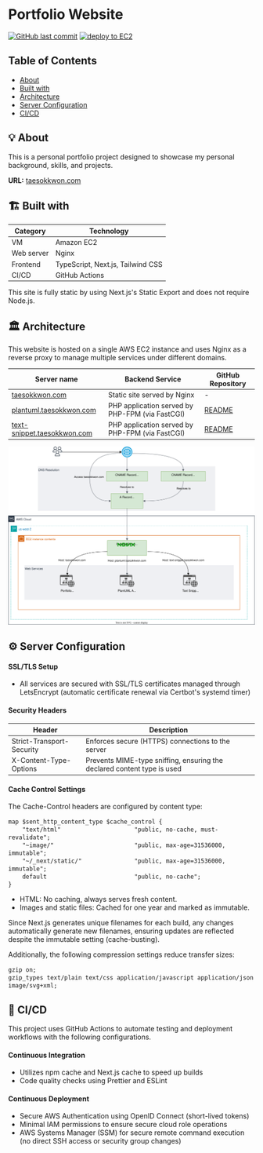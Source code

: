 # Portfolio Website

[![GitHub last commit](https://img.shields.io/github/last-commit/tkwonn/portfolio?color=chocolate)](https://github.com/tkwonn/portfolio/commits/)
[![deploy to EC2](https://github.com/tkwonn/portfolio/actions/workflows/deploy.yml/badge.svg)](https://github.com/tkwonn/portfolio/actions/workflows/deploy.yml)

## Table of Contents

-   [About](#-about)
-   [Built with](#️-built-with)
-   [Architecture](#️-architecture)
-   [Server Configuration](#️-server-configuration)
-   [CI/CD](#-cicd)

## 💡 About

This is a personal portfolio project designed to showcase my personal background, skills, and projects.

**URL:** [taesokkwon.com](https://taesokkwon.com)

## 🏗️ Built with

| **Category** | **Technology**                    |
| ------------ | --------------------------------- |
| VM           | Amazon EC2                        |
| Web server   | Nginx                             |
| Frontend     | TypeScript, Next.js, Tailwind CSS |
| CI/CD        | GitHub Actions                    |

This site is fully static by using Next.js's Static Export and does not require Node.js.

## 🏛️ Architecture

This website is hosted on a single AWS EC2 instance and uses Nginx as a reverse proxy to manage multiple services under different domains.

| **Server name**                                                                               | **Backend Service**                             | **GitHub Repository**                                                       |
| --------------------------------------------------------------------------------------------- | ----------------------------------------------- | --------------------------------------------------------------------------- |
| <a href="https://taesokkwon.com" target="_blank">taesokkwon.com</a>                           | Static site served by Nginx                     | -                                                                           |
| <a href="https://plantuml.taesokkwon.com" target="_blank">plantuml.taesokkwon.com</a>         | PHP application served by PHP-FPM (via FastCGI) | <a href="https://github.com/tkwonn/plantuml" target="_blank">README</a>     |
| <a href="https://text-snippet.taesokkwon.com" target="_blank">text-snippet.taesokkwon.com</a> | PHP application served by PHP-FPM (via FastCGI) | <a href="https://github.com/tkwonn/text-snippet" target="_blank">README</a> |

![System Architecture](docs/architecture.svg)

## ⚙️ Server Configuration

#### SSL/TLS Setup

-   All services are secured with SSL/TLS certificates managed through LetsEncrypt (automatic certificate renewal via Certbot's systemd timer)

#### Security Headers

| **Header**                | **Description**                                                         |
| ------------------------- | ----------------------------------------------------------------------- |
| Strict-Transport-Security | Enforces secure (HTTPS) connections to the server                       |
| X-Content-Type-Options    | Prevents MIME-type sniffing, ensuring the declared content type is used |

#### Cache Control Settings

The Cache-Control headers are configured by content type:

```nginx
map $sent_http_content_type $cache_control {
    "text/html"                     "public, no-cache, must-revalidate";
    "~image/"                       "public, max-age=31536000, immutable";
    "~/_next/static/"               "public, max-age=31536000, immutable";
    default                         "public, no-cache";
}
```

-   HTML: No caching, always serves fresh content.
-   Images and static files: Cached for one year and marked as immutable.

Since Next.js generates unique filenames for each build, any changes automatically generate new filenames, ensuring updates are reflected despite the immutable setting (cache-busting).

Additionally, the following compression settings reduce transfer sizes:

```nginx
gzip on;
gzip_types text/plain text/css application/javascript application/json image/svg+xml;
```

## 🚀 CI/CD

This project uses GitHub Actions to automate testing and deployment workflows with the following configurations.

#### Continuous Integration

-   Utilizes npm cache and Next.js cache to speed up builds
-   Code quality checks using Prettier and ESLint

#### Continuous Deployment

-   Secure AWS Authentication using OpenID Connect (short-lived tokens)
-   Minimal IAM permissions to ensure secure cloud role operations
-   AWS Systems Manager (SSM) for secure remote command execution (no direct SSH access or security group changes)
